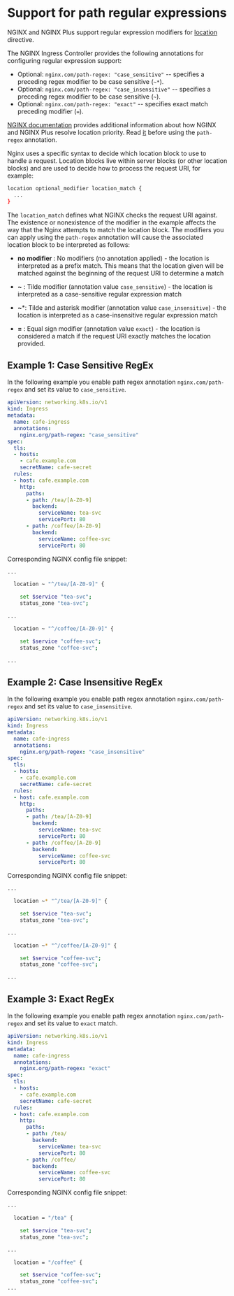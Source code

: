 # Support for path regular expressions

NGINX and NGINX Plus support regular expression modifiers for [location](https://nginx.org/en/docs/http/ngx_http_core_module.html#location) directive.

The NGINX Ingress Controller provides the following annotations for configuring regular expression support:

* Optional: ```nginx.com/path-regex: "case_sensitive"``` -- specifies a preceding regex modifier to be case sensitive (`~*`).
* Optional: ```nginx.com/path-regex: "case_insensitive"``` -- specifies a preceding regex modifier to be case sensitive (`~`).
* Optional: ```nginx.com/path-regex: "exact"``` -- specifies exact match preceding modifier (`=`).

[NGINX documentation](https://docs.nginx.com/nginx/admin-guide/web-server/web-server/#nginx-location-priority) provides additional information about how NGINX and NGINX Plus resolve location priority. Read [it](https://docs.nginx.com/nginx/admin-guide/web-server/web-server/#nginx-location-priority) before using the ``path-regex`` annotation.

Nginx uses a specific syntax to decide which location block to use to handle a request. Location blocks live within server blocks (or other location blocks) and are used to decide how to process the request URI, for example:

```bash
location optional_modifier location_match {
  ...
}
```

The ``location_match`` defines what NGINX checks the request URI against. The existence or nonexistence of the modifier in the example affects the way that the Nginx attempts to match the location block. The modifiers you can apply using the ``path-regex`` annotation will cause the associated location block to be interpreted as follows:

* **no modifier** : No modifiers (no annotation applied) - the location is interpreted as a prefix match. This means that the location given will be matched against the beginning of the request URI to determine a match

* **~** : Tilde modifier (annotation value ``case_sensitive``) - the location is interpreted as a case-sensitive regular expression match

* **~***: Tilde and asterisk modifier (annotation value ``case_insensitive``) - the location is interpreted as a case-insensitive regular expression match

* **=** : Equal sign modifier (annotation value ``exact``) - the location is considered a match if the request URI exactly matches the location provided.

## Example 1: Case Sensitive RegEx

In the following example you enable path regex annotation ``nginx.com/path-regex`` and set its value to `case_sensitive`.

```yaml
apiVersion: networking.k8s.io/v1
kind: Ingress
metadata:
  name: cafe-ingress
  annotations:
    nginx.org/path-regex: "case_sensitive"
spec:
  tls:
  - hosts:
    - cafe.example.com
    secretName: cafe-secret
  rules:
  - host: cafe.example.com
    http:
      paths:
      - path: /tea/[A-Z0-9]
        backend:
          serviceName: tea-svc
          servicePort: 80
      - path: /coffee/[A-Z0-9]
        backend:
          serviceName: coffee-svc
          servicePort: 80
```

Corresponding NGINX config file snippet:

```bash
...

  location ~ "^/tea/[A-Z0-9]" {

    set $service "tea-svc";
    status_zone "tea-svc";

...

  location ~ "^/coffee/[A-Z0-9]" {

    set $service "coffee-svc";
    status_zone "coffee-svc";

...
```

## Example 2: Case Insensitive RegEx

In the following example you enable path regex annotation ``nginx.com/path-regex`` and set its value to `case_insensitive`.

```yaml
apiVersion: networking.k8s.io/v1
kind: Ingress
metadata:
  name: cafe-ingress
  annotations:
    nginx.org/path-regex: "case_insensitive"
spec:
  tls:
  - hosts:
    - cafe.example.com
    secretName: cafe-secret
  rules:
  - host: cafe.example.com
    http:
      paths:
      - path: /tea/[A-Z0-9]
        backend:
          serviceName: tea-svc
          servicePort: 80
      - path: /coffee/[A-Z0-9]
        backend:
          serviceName: coffee-svc
          servicePort: 80
```

Corresponding NGINX config file snippet:

```bash
...

  location ~* "^/tea/[A-Z0-9]" {

    set $service "tea-svc";
    status_zone "tea-svc";

...

  location ~* "^/coffee/[A-Z0-9]" {

    set $service "coffee-svc";
    status_zone "coffee-svc";

...
```

## Example 3: Exact RegEx

In the following example you enable path regex annotation ``nginx.com/path-regex`` and set its value to `exact` match.

```yaml
apiVersion: networking.k8s.io/v1
kind: Ingress
metadata:
  name: cafe-ingress
  annotations:
    nginx.org/path-regex: "exact"
spec:
  tls:
  - hosts:
    - cafe.example.com
    secretName: cafe-secret
  rules:
  - host: cafe.example.com
    http:
      paths:
      - path: /tea/
        backend:
          serviceName: tea-svc
          servicePort: 80
      - path: /coffee/
        backend:
          serviceName: coffee-svc
          servicePort: 80
```

Corresponding NGINX config file snippet:

```bash
...

  location = "/tea" {

    set $service "tea-svc";
    status_zone "tea-svc";

...

  location = "/coffee" {

    set $service "coffee-svc";
    status_zone "coffee-svc";
...
```
